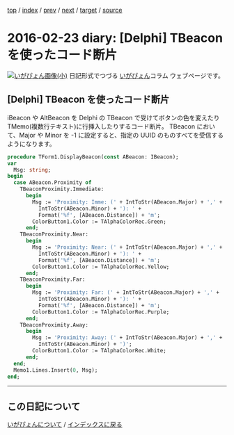 [top](https://igapyon.github.io/diary/) 
 / [index](https://igapyon.github.io/diary/2016/index.html) 
 / [prev](https://igapyon.github.io/diary/2016/ig160218.html) 
 / [next](https://igapyon.github.io/diary/2016/ig160224.html) 
 / [target](https://igapyon.github.io/diary/2016/ig160223.html) 
 / [source](https://github.com/igapyon/diary/blob/gh-pages/2016/ig160223.html.src.md) 

2016-02-23 diary: [Delphi] TBeacon を使ったコード断片
=====================================================================================================
[![いがぴょん画像(小)](https://igapyon.github.io/diary/images/iga200306s.jpg "いがぴょん")](https://igapyon.github.io/diary/memo/memoigapyon.html) 日記形式でつづる [いがぴょん](https://igapyon.github.io/diary/memo/memoigapyon.html)コラム ウェブページです。

## [Delphi] TBeacon を使ったコード断片

iBeacon や AltBeacon を Delphi の TBeacon で受けてボタンの色を変えたりTMemo(複数行テキスト)に行挿入したりするコード断片。
TBeacon において、Major や Minor を -1 に設定すると、指定の UUID のものすべてを受信するようになります。

```pascal
procedure TForm1.DisplayBeacon(const ABeacon: IBeacon);
var
  Msg: string;
begin
  case ABeacon.Proximity of
    TBeaconProximity.Immediate:
      begin
        Msg := 'Proximity: Imme: (' + IntToStr(ABeacon.Major) + ',' +
          IntToStr(ABeacon.Minor) + '): ' +
          Format('%f', [ABeacon.Distance]) + 'm';
        ColorButton1.Color := TAlphaColorRec.Green;
      end;
    TBeaconProximity.Near:
      begin
        Msg := 'Proximity: Near: (' + IntToStr(ABeacon.Major) + ',' +
          IntToStr(ABeacon.Minor) + '): ' +
          Format('%f', [ABeacon.Distance]) + 'm';
        ColorButton1.Color := TAlphaColorRec.Yellow;
      end;
    TBeaconProximity.Far:
      begin
        Msg := 'Proximity: Far: (' + IntToStr(ABeacon.Major) + ',' +
          IntToStr(ABeacon.Minor) + '): ' +
          Format('%f', [ABeacon.Distance]) + 'm';
        ColorButton1.Color := TAlphaColorRec.Purple;
      end;
    TBeaconProximity.Away:
      begin
        Msg := 'Proximity: Away: (' + IntToStr(ABeacon.Major) + ',' +
          IntToStr(ABeacon.Minor) + ')';
        ColorButton1.Color := TAlphaColorRec.White;
      end;
  end;
  Memo1.Lines.Insert(0, Msg);
end;
```



----------------------------------------------------------------------------------------------------

## この日記について
[いがぴょんについて](https://igapyon.github.io/diary/memo/memoigapyon.html) / [インデックスに戻る](https://igapyon.github.io/diary/idxall.html)
